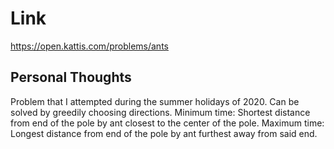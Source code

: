 # Link

https://open.kattis.com/problems/ants

## Personal Thoughts
Problem that I attempted during the summer holidays of 2020. Can be solved by greedily choosing directions.
Minimum time: Shortest distance from end of the pole by ant closest to the center of the pole.
Maximum time: Longest distance from end of the pole by ant furthest away from said end.

